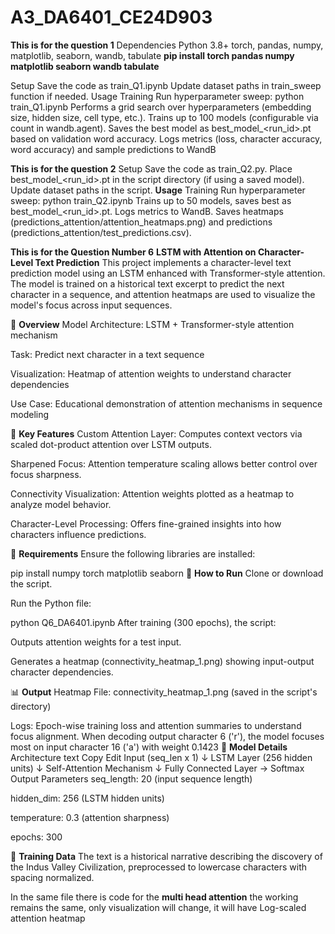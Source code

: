 # A3_DA6401_CE24D903
**This is for the question 1**
Dependencies
Python 3.8+
torch, pandas, numpy, matplotlib, seaborn, wandb, tabulate
**pip install torch pandas numpy matplotlib seaborn wandb tabulate**

Setup
Save the code as train_Q1.ipynb
Update dataset paths in train_sweep function if needed.
Usage
Training
Run hyperparameter sweep:
python train_Q1.ipynb
Performs a grid search over hyperparameters (embedding size, hidden size, cell type, etc.).
Trains up to 100 models (configurable via count in wandb.agent).
Saves the best model as best_model_<run_id>.pt based on validation word accuracy.
Logs metrics (loss, character accuracy, word accuracy) and sample predictions to WandB

**This is for the question 2**
Setup
Save the code as train_Q2.py.
Place best_model_<run_id>.pt in the script directory (if using a saved model).
Update dataset paths in the script.
**Usage**
Training
Run hyperparameter sweep:
python train_Q2.ipynb
Trains up to 50 models, saves best as best_model_<run_id>.pt.
Logs metrics to WandB.
Saves heatmaps (predictions_attention/attention_heatmaps.png) and predictions (predictions_attention/test_predictions.csv).

**This is for the Question Number 6**
**LSTM with Attention on Character-Level Text Prediction**
This project implements a character-level text prediction model using an LSTM enhanced with Transformer-style attention. The model is trained on a historical text excerpt to predict the next character in a sequence, and attention heatmaps are used to visualize the model's focus across input sequences.

📌 **Overview**
Model Architecture: LSTM + Transformer-style attention mechanism

Task: Predict next character in a text sequence

Visualization: Heatmap of attention weights to understand character dependencies

Use Case: Educational demonstration of attention mechanisms in sequence modeling

🧠 **Key Features**
Custom Attention Layer: Computes context vectors via scaled dot-product attention over LSTM outputs.

Sharpened Focus: Attention temperature scaling allows better control over focus sharpness.

Connectivity Visualization: Attention weights plotted as a heatmap to analyze model behavior.

Character-Level Processing: Offers fine-grained insights into how characters influence predictions.

🧰 **Requirements**
Ensure the following libraries are installed:

pip install numpy torch matplotlib seaborn
🚀 **How to Run**
Clone or download the script.

Run the Python file:

python Q6_DA6401.ipynb
After training (300 epochs), the script:

Outputs attention weights for a test input.

Generates a heatmap (connectivity_heatmap_1.png) showing input-output character dependencies.

📊 **Output**
Heatmap File: connectivity_heatmap_1.png (saved in the script's directory)

Logs: Epoch-wise training loss and attention summaries to understand focus alignment.
When decoding output character 6 ('r'), the model focuses most on input character 16 ('a') with weight 0.1423
🧩 **Model Details**
Architecture
text
Copy
Edit
Input (seq_len x 1)
     ↓
LSTM Layer (256 hidden units)
     ↓
Self-Attention Mechanism
     ↓
Fully Connected Layer → Softmax Output
Parameters
seq_length: 20 (input sequence length)

hidden_dim: 256 (LSTM hidden units)

temperature: 0.3 (attention sharpness)

epochs: 300

📖 **Training Data**
The text is a historical narrative describing the discovery of the Indus Valley Civilization, preprocessed to lowercase characters with spacing normalized.

In the same file there is code for the **multi head attention** the working remains the same, only visualization will change, it will have Log-scaled attention heatmap 

